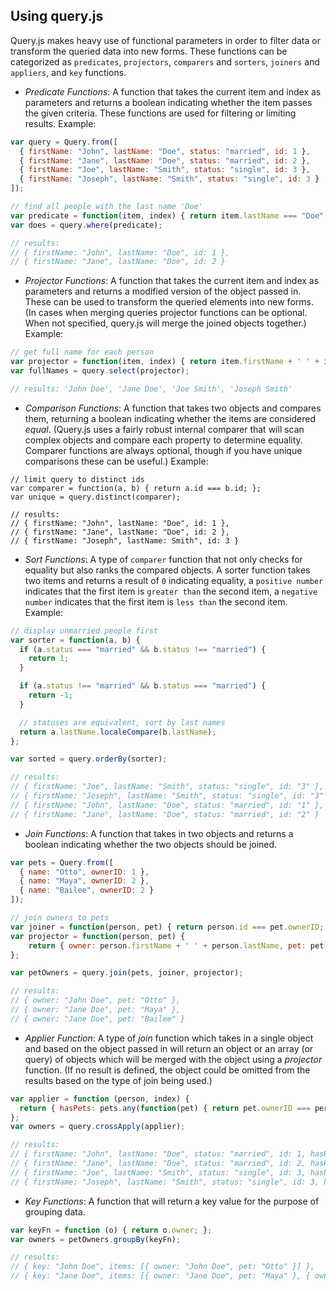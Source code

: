 Using query.js
--------------
Query.js makes heavy use of functional parameters in order to filter data or transform the queried data into new forms. These functions can be categorized as `predicates`, `projectors`, `comparers` and `sorters`, `joiners` and `appliers`, and `key` functions.

- *Predicate Functions*: A function that takes the current item and index as parameters and returns a boolean indicating whether the item passes the given criteria.  These functions are used for filtering or limiting results.  Example:

```javascript
var query = Query.from([
  { firstName: "John", lastName: "Doe", status: "married", id: 1 }, 
  { firstName: "Jane", lastName: "Doe", status: "married", id: 2 }, 
  { firstName: "Joe", lastName: "Smith", status: "single", id: 3 },
  { firstName: "Joseph", lastName: "Smith", status: "single", id: 3 }
]); 

// find all people with the last name 'Doe'
var predicate = function(item, index) { return item.lastName === "Doe"; };
var does = query.where(predicate);

// results: 
// { firstName: "John", lastName: "Doe", id: 1 }, 
// { firstName: "Jane", lastName: "Doe", id: 2 }
``` 

- *Projector Functions*: A function that takes the current item and index as parameters and returns a modified version of the object passed in.  These can be used to transform the queried elements into new forms.  (In cases when merging queries projector functions can be optional. When not specified, query.js will merge the joined objects together.)  Example:

```javascript
// get full name for each person
var projector = function(item, index) { return item.firstName + ' ' + item.lastName; };
var fullNames = query.select(projector);

// results: 'John Doe', 'Jane Doe', 'Joe Smith', 'Joseph Smith'
```

- *Comparison Functions*: A function that takes two objects and compares them, returning a boolean indicating whether the items are considered *equal*. (Query.js uses a fairly robust internal comparer that will scan complex objects and compare each property to determine equality. Comparer functions are always optional, though if you have unique comparisons these can be useful.)  Example:

```
// limit query to distinct ids
var comparer = function(a, b) { return a.id === b.id; };
var unique = query.distinct(comparer);

// results: 
// { firstName: "John", lastName: "Doe", id: 1 },  
// { firstName: "Jane", lastName: "Doe", id: 2 }, 
// { firstName: "Joseph", lastName: Smith", id: 3 }
```

- *Sort Functions*: A type of `comparer` function that not only checks for equality but also ranks the compared objects.  A sorter function takes two items and returns a result of `0` indicating equality, a `positive number` indicates that the first item is `greater than` the second item, a `negative number` indicates that the first item is `less than` the second item.  Example:

```javascript
// display unmarried people first
var sorter = function(a, b) {
  if (a.status === "married" && b.status !== "married") {
    return 1;
  }	

  if (a.status !== "married" && b.status === "married") {
    return -1;
  }

  // statuses are equivalent, sort by last names
  return a.lastName.localeCompare(b.lastName);
};

var sorted = query.orderBy(sorter);

// results: 
// { firstName: "Joe", lastName: "Smith", status: "single", id: "3" }, 
// { firstName: "Joseph", lastName: "Smith", status: "single", id: "3" }, 
// { firstName: "John", lastName: "Doe", status: "married", id: "1" }, 
// { firstName: "Jane", lastName: "Doe", status: "married", id: "2" }
```

- *Join Functions*: A function that takes in two objects and returns a boolean indicating whether the two objects should be joined.

```javascript
var pets = Query.from([
  { name: "Otto", ownerID: 1 },
  { name: "Maya", ownerID: 2 },
  { name: "Bailee", ownerID: 2 }
]);

// join owners to pets
var joiner = function(person, pet) { return person.id === pet.ownerID; };
var projector = function(person, pet) { 
	return { owner: person.firstName + ' ' + person.lastName, pet: pet.name }; 
};

var petOwners = query.join(pets, joiner, projector);

// results: 
// { owner: "John Doe", pet: "Otto" }, 
// { owner: "Jane Doe", pet: "Maya" }, 
// { owner: "Jane Doe", pet: "Bailee" }
```

- *Applier Function*: A type of *join* function which takes in a single object and based on the object passed in will return an object or an array (or query) of objects which will be merged with the object using a *projector* function. (If no result is defined, the object could be omitted from the results based on the type of join being used.)

```javascript
var applier = function (person, index) { 
  return { hasPets: pets.any(function(pet) { return pet.ownerID === person.id; }) }; 
};
var owners = query.crossApply(applier);

// results:
// { firstName: "John", lastName: "Doe", status: "married", id: 1, hasPets: true }, 
// { firstName: "Jane", lastName: "Doe", status: "married", id: 2, hasPets: true }, 
// { firstName: "Joe", lastName: "Smith", status: "single", id: 3, hasPets: false },
// { firstName: "Joseph", lastName: "Smith", status: "single", id: 3, hasPets: false }
```

- *Key Functions*: A function that will return a key value for the purpose of grouping data.

```javascript
var keyFn = function (o) { return o.owner; };
var owners = petOwners.groupBy(keyFn);

// results: 
// { key: "John Doe", items: [{ owner: "John Doe", pet: "Otto" }] }, 
// { key: "Jane Doe", items: [{ owner: "Jane Doe", pet: "Maya" }, { owner: "Jane Doe", pet: "Bailee" }] }
```

